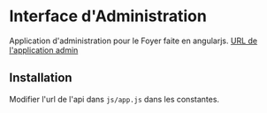 # Interface d'Administration

Application d'administration pour le Foyer faite en angularjs.
<a href="http://foyer.p4ul.tk/app_admin/" target="_blank">URL de l'application admin</a>

<h2>Installation</h2>
Modifier l'url de l'api dans <code>js/app.js</code> dans les constantes.
